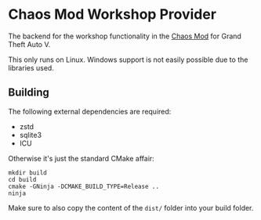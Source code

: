 # Chaos Mod Workshop Provider

The backend for the workshop functionality in the [Chaos Mod](https://github.com/gta-chaos-mod/ChaosModV) for Grand Theft Auto V.

This only runs on Linux. Windows support is not easily possible due to the libraries used.

## Building

The following external dependencies are required:

- zstd
- sqlite3
- ICU

Otherwise it's just the standard CMake affair:

```
mkdir build
cd build
cmake -GNinja -DCMAKE_BUILD_TYPE=Release ..
ninja
```

Make sure to also copy the content of the `dist/` folder into your build folder.

